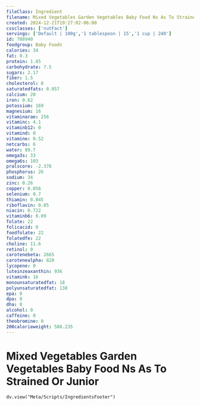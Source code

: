 ```yaml
---
fileClass: Ingredient
filename: Mixed Vegetables Garden Vegetables Baby Food Ns As To Strained Or Junior
created: 2024-12-21T19:27:02-06:00
cssclasses: ['nutFact']
servings: ['Default | 100g','1 tablespoon | 15','1 cup | 240']
id: 788940
foodgroup: Baby Foods
calories: 34
fat: 0.3
protein: 1.85
carbohydrate: 7.5
sugars: 2.17
fiber: 1.5
cholesterol: 0
saturatedfats: 0.057
calcium: 20
iron: 0.62
potassium: 169
magnesium: 16
vitaminarae: 256
vitaminc: 4.1
vitaminb12: 0
vitamind: 0
vitamine: 0.52
netcarbs: 6
water: 89.7
omega3s: 33
omega6s: 103
pralscore: -2.378
phosphorus: 26
sodium: 34
zinc: 0.26
copper: 0.056
selenium: 0.7
thiamin: 0.045
riboflavin: 0.05
niacin: 0.722
vitaminb6: 0.09
folate: 22
folicacid: 0
foodfolate: 22
folatedfe: 22
choline: 11.6
retinol: 0
carotenebeta: 2665
carotenealpha: 828
lycopene: 0
luteinzeaxanthin: 936
vitamink: 16
monounsaturatedfat: 18
polyunsaturatedfat: 138
epa: 0
dpa: 0
dha: 0
alcohol: 0
caffeine: 0
theobromine: 0
200calorieweight: 588.235
---
```


# Mixed Vegetables Garden Vegetables Baby Food Ns As To Strained Or Junior

```dataviewjs
dv.view("Meta/Scripts/IngredientsFooter")
```